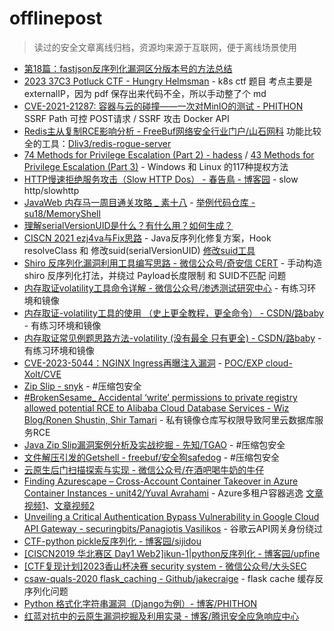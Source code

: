 # offlinepost
> 读过的安全文章离线归档，资源均来源于互联网，便于离线场景使用

+ [第18篇：fastjson反序列化漏洞区分版本号的方法总结](https://mp.weixin.qq.com/s/5mO1L5o8j_m6RYM6nO-pAA)
+ [2023 37C3 Potluck CTF - Hungry Helmsman](./37C3%20Potluck%20CTF%20-%20Hungry%20Helmsman.md) - k8s ctf 题目 考点主要是 externalIP，因为 pdf 保存出来代码不全，所以手动整了个 md
+ [CVE-2021-21287: 容器与云的碰撞——一次对MinIO的测试 - PHITHON](https://www.leavesongs.com/PENETRATION/the-collision-of-containers-and-the-cloud-pentesting-a-MinIO.html) SSRF Path 可控 POST请求 / SSRF 攻击 Docker API
+ [Redis主从复制RCE影响分析 - FreeBuf网络安全行业门户/山石网科](https://www.freebuf.com/articles/web/325035.html) 功能比较全的工具：[Dliv3/redis-rogue-server](https://github.com/Dliv3/redis-rogue-server)
+ [74 Methods for Privilege Escalation (Part 2) - hadess](https://hadess.io/74-methods-for-privilege-escalationpart-2/) / [43 Methods for Privilege Escalation (Part 3)](https://hadess.io/43-methods-for-privilege-escalation-part-3/) - Windows 和 Linux 的117种提权方法
+ [HTTP慢速拒绝服务攻击（Slow HTTP Dos） - 春告鳥 - 博客园](https://www.cnblogs.com/Cl0ud/p/13409171.html) - slow http/slowhttp
+ [JavaWeb 内存马一周目通关攻略 _ 素十八](https://su18.org/post/memory-shell/) - [举例代码仓库 - su18/MemoryShell](https://github.com/su18/MemoryShell)
+ [理解serialVersionUID是什么？有什么用？如何生成？](https://www.cnblogs.com/xuxinstyle/p/11394358.html)
+ [CISCN 2021 ezj4va与Fix思路](https://www.anquanke.com/post/id/249651#h2-0) - Java反序列化修复方案，Hook resolveClass 和 修改suid(serialVersionUID) [修改suid工具](https://github.com/GraxCode/JByteMod-Beta)
+ [Shiro 反序列化漏洞利用工具编写思路 - 微信公众号/奇安信 CERT](https://mp.weixin.qq.com/s/WDmj4-2lB-hlf_Fm_wDiOg) - 手动构造 shiro 反序列化打法，并绕过 Payload长度限制 和 SUID不匹配 问题
+ [内存取证volatility工具命令详解 - 微信公众号/渗透测试研究中心](https://mp.weixin.qq.com/s/70iCvw_5RExux2Kpk__SAQ) - 有练习环境和镜像
+ [内存取证-volatility工具的使用 （史上更全教程，更全命令） - CSDN/路baby](https://blog.csdn.net/m0_68012373/article/details/127419463) - 有练习环境和镜像
+ [内存取证常见例题思路方法-volatility (没有最全 只有更全) - CSDN/路baby](https://blog.csdn.net/m0_68012373/article/details/129038773) - 有练习环境和镜像
+ [CVE-2023-5044：NGINX Ingress再曝注入漏洞](https://mp.weixin.qq.com/s/a_87y1LByZfiAlJzJlEtJw) - [POC/EXP cloud-Xolt/CVE](https://github.com/cloud-Xolt/CVE)
+ [Zip Slip - snyk](https://res.cloudinary.com/snyk/image/upload/v1528192501/zip-slip-vulnerability/technical-whitepaper.pdf) - #压缩包安全
+ [#BrokenSesame_ Accidental ‘write’ permissions to private registry allowed potential RCE to Alibaba Cloud Database Services - Wiz Blog/Ronen Shustin, Shir Tamari](https://www.wiz.io/blog/brokensesame-accidental-write-permissions-to-private-registry-allowed-potential-r) - 私有镜像仓库写权限导致阿里云数据库服务RCE
+ [Java Zip Slip漏洞案例分析及实战挖掘 - 先知/TGAO](http://xz.aliyun.com/t/12081) - #压缩包安全
+ [文件解压引发的Getshell - freebuf/安全狗safedog](https://www.freebuf.com/articles/others-articles/229928.html) - #压缩包安全
+ [云原生后门扫描探索与实现 - 微信公众号/在酒吧喝牛奶的牛仔](https://mp.weixin.qq.com/s/jxDPMYXQMMHcEf2Gf5o62Q)
+ [Finding Azurescape – Cross-Account Container Takeover in Azure Container Instances - unit42/Yuval Avrahami](https://unit42.paloaltonetworks.com/azure-container-instances/) - Azure多租户容器逃逸 [文章视频1](./Azurescape%20Part%201%20-%20From%20Malicious%20Container%20to%20Full-Cluster%20Admin-YfZBwKP18CQ.mp4)、[文章视频2](./Azurescape%20Part%202%20-%20Another%20Route%20to%20Admin%20–%20Bridge%20Server-Side%20Request%20Forgery%20(SSRF)-7Alea_9oZgU.mp4)
+ [Unveiling a Critical Authentication Bypass Vulnerability in Google Cloud API Gateway - securingbits/Panagiotis Vasilikos](https://securingbits.com/bypassing-google-cloud-api-gateway) - 谷歌云API网关身份绕过
+ [CTF-python pickle反序列化 - 博客园/sijidou](https://www.cnblogs.com/sijidou/p/16305695.html)
+ [[CISCN2019 华北赛区 Day1 Web2]ikun-1|python反序列化 - 博客园/upfine](https://www.cnblogs.com/upfine/p/16638147.html)
+ [[CTF复现计划]2023香山杯决赛 security system - 微信公众号/大头SEC](https://mp.weixin.qq.com/s/nlTfCG6-9JAUT1ESMdH3Zg)
+ [csaw-quals-2020 flask_caching - Github/jakecraige](https://github.com/jakecraige/ctf/tree/master/csaw-quals-2020/flask_caching) - flask cache 缓存反序列化问题
+ [Python 格式化字符串漏洞（Django为例）- 博客/PHITHON](https://www.leavesongs.com/PENETRATION/python-string-format-vulnerability.html)
+ [红蓝对抗中的云原生漏洞挖掘及利用实录 - 博客/腾讯安全应急响应中心](https://security.tencent.com/index.php/blog/msg/183)
